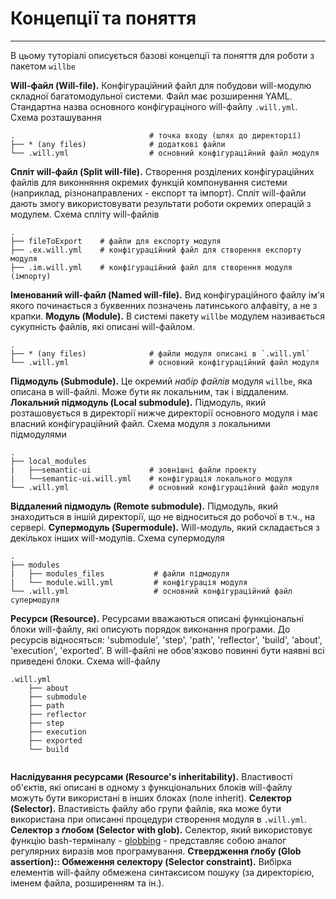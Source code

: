 # Концепції та поняття
---
В цьому туторіалі описується базові концепції та поняття для роботи з пакетом `willbe`

**Will-файл (Will-file).** Конфігураційний файл для побудови will-модулю складної багатомодульної системи. Файл має розширення YAML. Стандартна назва основного конфігураціного will-файлу `.will.yml`.
Схема розташування 
```
.                              # точка входу (шлях до директорії)
├── * (any files)              # додаткові файли
└── .will.yml                  # основний конфігураційний файл модуля
```
**Спліт will-файл (Split will-file).**  Створення розділених конфігураційних файлів для виконняння окремих функцій компонування системи (наприклад, різнонаправлених - експорт та імпорт). Спліт will-файли дають змогу використовувати результати роботи окремих операцій з модулем.
Схема спліту will-файлів
```
.
├── fileToExport    # файли для експорту модуля
├── .ex.will.yml    # конфігураційний файл для створення експорту модуля
├── .im.will.yml    # конфігураційний файл для створення модуля (імпорту)
```
**Іменований will-файл (Named will-file).** Вид конфігураційного файлу ім'я якого починається з буквенних позначень латинського алфавіту, а не з крапки.
**Модуль (Module).** В системі пакету `willbe` модулем називається сукупність файлів, які описані will-файлом.
```
.  
├── * (any files)              # файли модуля описані в `.will.yml`
└── .will.yml                  # основний конфігураційний файл модуля
```
**Підмодуль (Submodule).** Це окремий _набір файлів_ модуля `willbe`, яка описана в will-файлі. Може бути як локальним, так і віддаленим.
**Локальний підмодуль (Local submodule).** Підмодуль, який розташовується в директорії нижче директорії основного модуля і має власний конфігураційний файл.
Схема модуля з локальними підмодулями
```
.
├── local_modules
|   ├──semantic-ui             # зовнішні файли проекту
|   └──semantic-ui.will.yml    # конфігурація локального модуля
└── .will.yml                  # основний конфігураційний файл модуля
```
**Віддалений підмодуль (Remote submodule).** Підмодуль, який знаходиться в іншій директорії, що не відноситься до робочої в т.ч., на сервері.
**Супермодуль (Supermodule).** Will-модуль, який складається з декількох інших will-модулів.
Схема супермодуля  
```
.
├── modules
|   ├── modules_files           # файли підмодуля
|   └── module.will.yml         # конфігурація модуля
└── .will.yml                   # основний конфігураційний файл супермодуля
```
**Ресурси (Resource).** Ресурсами вважаються описані функціональні блоки will-файлу, які описують порядок виконання програми. До ресурсів відносяться: 'submodule', 'step', 'path', 'reflector', 'build', 'about', 'execution', 'exported'. В will-файлі не обов'язково повинні бути наявні всі приведені блоки.
Схема will-файлу
```
.will.yml
    ├── about
    ├── submodule
    ├── path
    ├── reflector
    ├── step
    ├── execution
    ├── exported
    └── build
    
```
**Наслідування ресурсами (Resource's inheritability).** Властивості об'єктів, які описані в одному з функціональних блоків will-файлу можуть бути використані в інших блоках (поле inherit).
**Селектор (Selector).** Властивість файлу або групи файлів, яка може бути використана при описанні процедури створення модуля в `.will.yml`.
**Селектор з ґлобом (Selector with glob).** Селектор, який використовує функцію bash-терміналу - [globbing](https://linuxhint.com/bash_globbing_tutorial/) - представляє собою аналог регулярних виразів мов програмування.
**Ствердження ґлобу (Glob assertion):: Обмеження селектору (Selector constraint).** Вибірка елементів will-файлу обмежена синтаксисом пошуку (за директорією, іменем файла, розширенням та ін.).